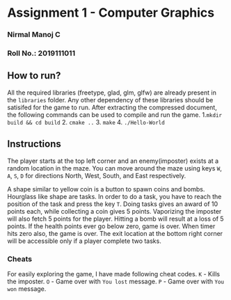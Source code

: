 # Assignment 1 - Computer Graphics
### Nirmal Manoj C
### Roll No.: 2019111011

## How to run?
All the required libraries (freetype, glad, glm, glfw) are already present in the `libraries` folder. Any other dependency of these libraries should be satisifed for the game to run.
After extracting the compressed document, the following commands can be used to compile and run the game.
1.`mkdir build && cd build`
2. `cmake ..`
3. `make`
4. `./Hello-World`

## Instructions
The player starts at the top left corner and an enemy(imposter) exists at a random location in the maze. You can move around the maze using keys `W`, `A`, `S`, `D` for directions North, West, South, and East respectively.

A shape similar to yellow coin is a button to spawn coins and bombs. Hourglass like shape are tasks. In order to do a task, you have to reach the position of the task and press the key `T`. Doing tasks gives an award of 10 points each, while collecting a coin gives 5 points. Vaporizing the imposter will also fetch 5 points for the player. Hitting a bomb will result at a loss of 5 points. If the health points ever go below zero, game is over. When timer hits zero also, the game is over. The exit location at the bottom right corner will be accessible only if a player complete two tasks. 

### Cheats
For easily exploring the game, I have made following cheat codes.
`K` - Kills the imposter.
`O` - Game over with `You lost` message.
`P`  - Game over with `You won` message.

